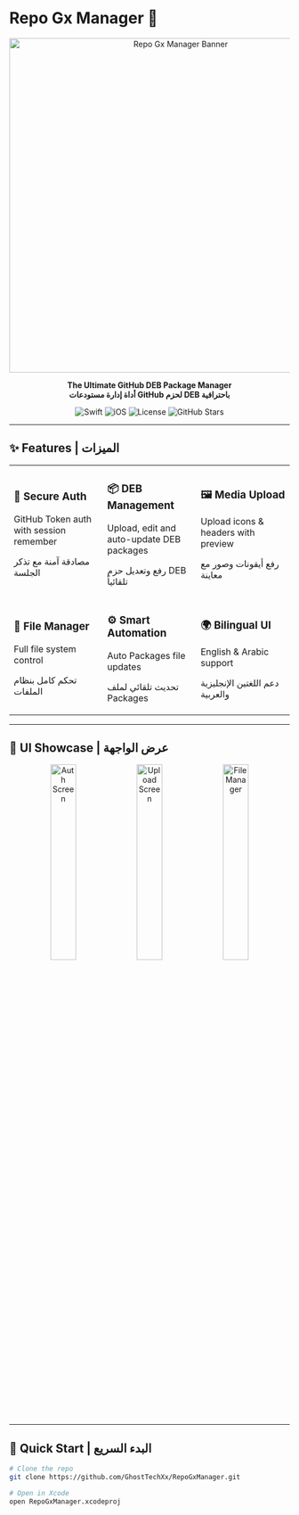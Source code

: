 # Repo Gx Manager 🚀

<div align="center">
  <img src="https://user-images.githubusercontent.com/58350582/188321720-8a7b3a2a-3b2a-4b5e-9b1e-9e9b9c9b9c9b.png" width="600" alt="Repo Gx Manager Banner">
  
  **The Ultimate GitHub DEB Package Manager**  
  **أداة إدارة مستودعات GitHub لحزم DEB باحترافية**  
  
  ![Swift](https://img.shields.io/badge/Swift-5.5-orange.svg)
  ![iOS](https://img.shields.io/badge/iOS-15%2B-blue.svg)
  ![License](https://img.shields.io/badge/License-MIT-green.svg)
  ![GitHub Stars](https://img.shields.io/github/stars/GhostTechXx/RepoGxManager?style=social)
</div>

---

## ✨ Features | الميزات

<div align="center">
  <table>
    <tr>
      <td width="33%">
        <h3>🔐 Secure Auth</h3>
        <p>GitHub Token auth with session remember</p>
        <p>مصادقة آمنة مع تذكر الجلسة</p>
      </td>
      <td width="33%">
        <h3>📦 DEB Management</h3>
        <p>Upload, edit and auto-update DEB packages</p>
        <p>رفع وتعديل حزم DEB تلقائياً</p>
      </td>
      <td width="33%">
        <h3>🖼️ Media Upload</h3>
        <p>Upload icons & headers with preview</p>
        <p>رفع أيقونات وصور مع معاينة</p>
      </td>
    </tr>
    <tr>
      <td>
        <h3>📂 File Manager</h3>
        <p>Full file system control</p>
        <p>تحكم كامل بنظام الملفات</p>
      </td>
      <td>
        <h3>⚙️ Smart Automation</h3>
        <p>Auto Packages file updates</p>
        <p>تحديث تلقائي لملف Packages</p>
      </td>
      <td>
        <h3>🌍 Bilingual UI</h3>
        <p>English & Arabic support</p>
        <p>دعم اللغتين الإنجليزية والعربية</p>
      </td>
    </tr>
  </table>
</div>

---

## 🎨 UI Showcase | عرض الواجهة

<div align="center">
  <img src="https://user-images.githubusercontent.com/58350582/188321721-8a7b3a2a-3b2a-4b5e-9b1e-9e9b9c9b9c9b.png" width="30%" alt="Auth Screen">
  <img src="https://user-images.githubusercontent.com/58350582/188321722-8a7b3a2a-3b2a-4b5e-9b1e-9e9b9c9b9c9b.png" width="30%" alt="Upload Screen">
  <img src="https://user-images.githubusercontent.com/58350582/188321723-8a7b3a2a-3b2a-4b5e-9b1e-9e9b9c9b9c9b.png" width="30%" alt="File Manager">
</div>

---

## 🚀 Quick Start | البدء السريع

```bash
# Clone the repo
git clone https://github.com/GhostTechXx/RepoGxManager.git

# Open in Xcode
open RepoGxManager.xcodeproj
